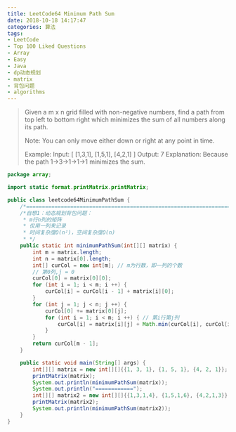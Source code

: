 ```yaml
---
title: LeetCode64 Minimum Path Sum
date: 2018-10-18 14:17:47
categories: 算法
tags: 
- LeetCode
- Top 100 Liked Questions
- Array
- Easy
- Java
- dp动态规划
- matrix
- 背包问题
- algorithms
---
```


> Given a m x n grid filled with non-negative numbers, find a path from top left to bottom right which minimizes the sum of all numbers along its path.
>
> Note: You can only move either down or right at any point in time.
>
> Example:
> Input:
> [
>   [1,3,1],
>   [1,5,1],
>   [4,2,1]
> ]
> Output: 7
> Explanation: Because the path 1→3→1→1→1 minimizes the sum.

```java
package array;

import static format.printMatrix.printMatrix;

public class leetcode64MinimumPathSum {
    /*=====================================================================================*/
    /*自想1：动态规划背包问题：
     * m行n列的矩阵
     * 仅用一列来记录
     * 时间复杂度O(n²)，空间复杂度O(n)
     * */
    public static int minimumPathSum(int[][] matrix) {
        int m = matrix.length;
        int n = matrix[0].length;
        int[] curCol = new int[m]; // m为行数，即一列的个数
        // 第0列,j = 0
        curCol[0] = matrix[0][0];
        for (int i = 1; i < m; i ++) {
            curCol[i] = curCol[i - 1] + matrix[i][0];
        }
        for (int j = 1; j < n; j ++) {
            curCol[0] += matrix[0][j];
            for (int i = 1; i < m; i ++) { // 第i行第j列
                curCol[i] = matrix[i][j] + Math.min(curCol[i], curCol[i - 1]);
            }
        }
        return curCol[m - 1];
    }

    public static void main(String[] args) {
        int[][] matrix = new int[][]{{1, 3, 1}, {1, 5, 1}, {4, 2, 1}};
        printMatrix(matrix);
        System.out.println(minimumPathSum(matrix));
        System.out.println("============");
        int[][] matrix2 = new int[][]{{1,3,1,4}, {1,5,1,6}, {4,2,1,3}};
        printMatrix(matrix2);
        System.out.println(minimumPathSum(matrix2));
    }
}

```